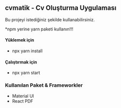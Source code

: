 ## cvmatik - Cv Oluşturma Uygulaması

Bu projeyi istediğiniz şekilde kullanabilirsiniz.

*npm yerine yarn paketi kullanın!!!

#### Yüklemek için

- npx yarn install

#### Çalıştırmak için

- npx yarn start

### Kullanılan Paket & Frameworkler

- Material UI
- React PDF

